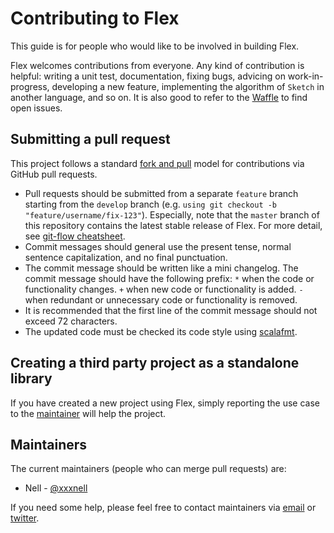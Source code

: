# Contributing to Flex

This guide is for people who would like to be involved in building Flex.

Flex welcomes contributions from everyone. Any kind of contribution is helpful: writing  a unit test, documentation, fixing bugs, advicing on work-in-progress, developing a new feature, implementing the algorithm of `Sketch` in another language, and so on. It is also good to refer to the [Waffle](https://waffle.io/xxxnell/flex) to find open issues.


## Submitting a pull request

This project follows a standard [fork and pull](https://help.github.com/articles/about-pull-requests/) model for contributions via GitHub pull requests.
 
* Pull requests should be submitted from a separate `feature` branch starting from the `develop` branch (e.g. `using git checkout -b "feature/username/fix-123"`). Especially, note that the `master` branch of this repository contains the latest stable release of Flex. For more detail, see [git-flow cheatsheet](https://danielkummer.github.io/git-flow-cheatsheet/index.html).
* Commit messages should general use the present tense, normal sentence capitalization, and no final punctuation.
* The commit message should be written like a mini changelog. The commit message should have the following prefix: `*` when the code or functionality changes. `+` when new code or functionality is added. `-` when redundant or unnecessary code or functionality is removed.
* It is recommended that the first line of the commit message should not exceed 72 characters.
* The updated code must be checked its code style using [scalafmt](http://scalameta.org/scalafmt/#sbt). 


## Creating a third party project as a standalone library

If you have created a new project using Flex, simply reporting the use case to the [maintainer](mailto:xxxxxnell@gmail.com) will help the project.


## Maintainers

The current maintainers (people who can merge pull requests) are:

* Nell - [@xxxnell](https://github.com/xxxnell)


If you need some help, please feel free to contact maintainers via [email](mailto:xxxxxnell@gmail.com) or [twitter](https://twitter.com/xxxnell).